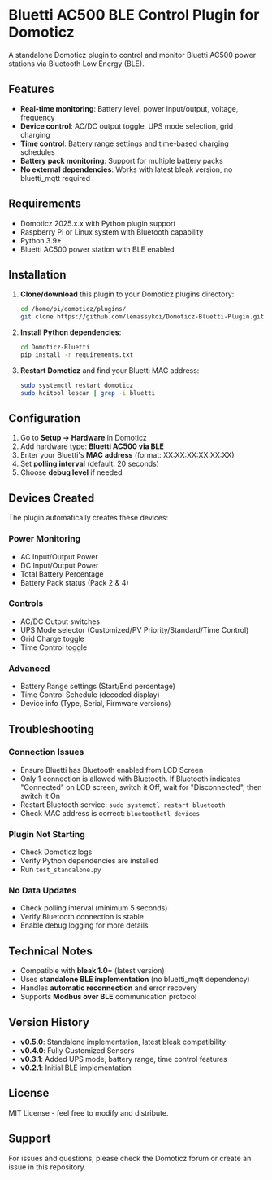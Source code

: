 # Bluetti AC500 BLE Control Plugin for Domoticz

A standalone Domoticz plugin to control and monitor Bluetti AC500 power stations via Bluetooth Low Energy (BLE).

## Features

- **Real-time monitoring**: Battery level, power input/output, voltage, frequency
- **Device control**: AC/DC output toggle, UPS mode selection, grid charging
- **Time control**: Battery range settings and time-based charging schedules
- **Battery pack monitoring**: Support for multiple battery packs
- **No external dependencies**: Works with latest bleak version, no bluetti_mqtt required

## Requirements

- Domoticz 2025.x.x with Python plugin support
- Raspberry Pi or Linux system with Bluetooth capability
- Python 3.9+
- Bluetti AC500 power station with BLE enabled

## Installation

1. **Clone/download** this plugin to your Domoticz plugins directory:
   ```bash
   cd /home/pi/domoticz/plugins/
   git clone https://github.com/lemassykoi/Domoticz-Bluetti-Plugin.git Domoticz-Bluetti
   ```

2. **Install Python dependencies**:
   ```bash
   cd Domoticz-Bluetti
   pip install -r requirements.txt
   ```

3. **Restart Domoticz** and find your Bluetti MAC address:
   ```bash
   sudo systemctl restart domoticz
   sudo hcitool lescan | grep -i bluetti
   ```

## Configuration

1. Go to **Setup → Hardware** in Domoticz
2. Add hardware type: **Bluetti AC500 via BLE**
3. Enter your Bluetti's **MAC address** (format: XX:XX:XX:XX:XX:XX)
4. Set **polling interval** (default: 20 seconds)
5. Choose **debug level** if needed

## Devices Created

The plugin automatically creates these devices:

### Power Monitoring
- AC Input/Output Power
- DC Input/Output Power  
- Total Battery Percentage
- Battery Pack status (Pack 2 & 4)

### Controls
- AC/DC Output switches
- UPS Mode selector (Customized/PV Priority/Standard/Time Control)
- Grid Charge toggle
- Time Control toggle

### Advanced
- Battery Range settings (Start/End percentage)
- Time Control Schedule (decoded display)
- Device info (Type, Serial, Firmware versions)

## Troubleshooting

### Connection Issues
- Ensure Bluetti has Bluetooth enabled from LCD Screen
- Only 1 connection is allowed with Bluetooth. If Bluetooth indicates "Connected" on LCD screen, switch it Off, wait for "Disconnected", then switch it On
- Restart Bluetooth service: `sudo systemctl restart bluetooth`
- Check MAC address is correct: `bluetoothctl devices`

### Plugin Not Starting
- Check Domoticz logs
- Verify Python dependencies are installed
- Run `test_standalone.py`

### No Data Updates
- Check polling interval (minimum 5 seconds)
- Verify Bluetooth connection is stable
- Enable debug logging for more details

## Technical Notes

- Compatible with **bleak 1.0+** (latest version)
- Uses **standalone BLE implementation** (no bluetti_mqtt dependency)
- Handles **automatic reconnection** and error recovery
- Supports **Modbus over BLE** communication protocol

## Version History

- **v0.5.0**: Standalone implementation, latest bleak compatibility
- **v0.4.0**: Fully Customized Sensors
- **v0.3.1**: Added UPS mode, battery range, time control features
- **v0.2.1**: Initial BLE implementation

## License

MIT License - feel free to modify and distribute.

## Support

For issues and questions, please check the Domoticz forum or create an issue in this repository.
